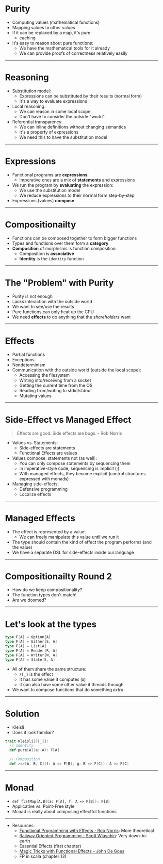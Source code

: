 # Purity

- Computing values (mathematical functions)
- Mapping values to other values
- If it can be replaced by a map, it's pure:
  - caching
- It's easy to reason about pure functions:
  - We have the mathematical tools for it already
  - We can provide proofs of correctness relatively easily

---

# Reasoning

- Substitution model:
  - Expressions can be substituted by their results (normal form)
  - It's a way to evaluate expressions
- Local reasoning:
  - We can reason in some local scope
  - Don't have to consider the outside "world"
- Referential transparency:
  - We can inline definitions without changing semantics
  - It's a property of expressions
  - We need this to have the substitution model

---

# Expressions

- Functional programs are **expressions**:
  - Imperative ones are a mix of **statements** and expressions
- We run the program by **evaluating** the expression:
  - We use the substitution model
  - We reduce expressions to their normal form step-by-step
- Expressions (values) **compose**

---

# Compositionailty

- Functions can be composed together to form bigger functions
- Types and functions over them form a **category**
- **Composition** of morphisms is function composition:
  - Composition is **associative**
  - **Identity** is the `identity` function

---

# The "Problem" with Purity

- Purity is not enough
- Lacks interaction with the outside world
- We want to see/use the results
- Pure functions can only heat up the CPU
- We need **effects** to do anything that the *shareholders* want

---

# Effects

- Partial functions
- Exceptions
- Nondeterminism
- Communication with the outside world (outside the local scope):
  - Accessing the filesystem
  - Writing into/receiving from a socket
  - Getting the current time from the OS
  - Reading from/writing to stdin/stdout
  - Mutating values

---

# Side-Effect vs Managed Effect

> Effects are good. Side effects are bugs. - Rob Norris

- Values vs. Statements:
  - Side-effects are statements
  - Functional Effects are values
- Values compose, statements not (as well):
  - You can only compose statements by sequencing them
  - In imperative-style code, sequencing is implicit (;)
  - With managed effects, they become explicit (control structures expressed with monads)
- Managing side-effects:
  - Defensive programming
  - Localize effects

---

# Managed Effects

- The effect is represented by a value:
  - We can freely manipulate this value until we run it
- The type should contain the kind of effect the program performs (and the value)
- We have a separate DSL for side-effects inside our language

---

# Compositionailty Round 2

- How do we keep compositionality?
- The function types don't match!
- Are we doomed?

---

# Let's look at the types

```scala
type F[A] = Option[A]
type F[A] = Either[E, A]
type F[A] = List[A]
type F[A] = Reader[R, A]
type F[A] = Writer[W, A]
type F[A] = State[S, A]
```

- All of them share the same structure:
  - `F[_]` is the effect
  - It has some value it computes (`A`)
  - It can also have some other value it threads through
- We want to compose functions that do something *extra*

---

# Solution

- Kleisli
- Does it look familiar?

```scala
trait Kleisli[F[_]]:
  // Identity
  def pure[A](a: A): F[A]
  
  // Composition
  def >=>[A, B, C](f: A => F[B], g: B => F[C]): A => F[C]
```

---

# Monad

-  `def flatMap[A,B](a: F[A], f: A => F[B]): F[B]`
- Applicative vs. Point-Free style
- Monad is really about composing effectful functions

---

- Resources:
  - [Functional Programming with Effects - Rob Norris](https://youtu.be/30q6BkBv5MY?si=fA2-bZyiKOb5SSlZ): More theoretical
  - [Railway Oriented Programming - Scott Wlaschin](https://youtu.be/fYo3LN9Vf_M?feature=shared): Very down-to-earth
  - Essential Effects (first chapter)
  - [Magic Tricks with Functional Effects - John De Goes](https://www.youtube.com/watch?v=xpz4rf1RS8c&t=3762s&pp=ygUXam9obiBkZSBnb2VzIG1hZ2ljIHdpdGg%3D)
  - FP in scala (chapter 13)
